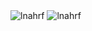<p><img align="center" src="https://github-readme-streak-stats.herokuapp.com/?user=lnahrf&" alt="lnahrf" /> <img align="center" src="https://github-readme-stats.vercel.app/api?username=lnahrf&show_icons=true&locale=en" alt="lnahrf" /></p>
